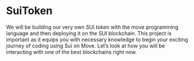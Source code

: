 # SuiToken
We will be building our very own SUI token with the move programming language and then deploying it on the SUI blockchain. This project is important as it equips you with necessary knowledge to begin your exciting journey of coding using Sui on Move. Let’s look at how you will be interacting with one of the best blockchains right now.
